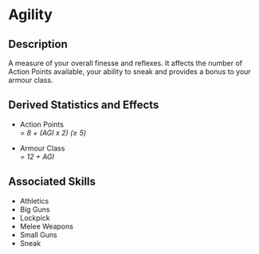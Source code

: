 # Agility

## Description

A measure of your overall finesse and reflexes. It affects the number of Action Points available, your ability to sneak and provides a bonus to your armour class.

## Derived Statistics and Effects

- Action Points  
  *= 8 + (AGI x 2) (≥ 5)*

- Armour Class  
  *= 12 + AGI*

## Associated Skills

- Athletics
- Big Guns
- Lockpick
- Melee Weapons
- Small Guns
- Sneak